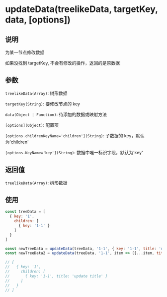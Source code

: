# updateData(treelikeData, targetKey, data, [options])

## 说明

为某一节点修改数据

如果没找到  targetKey, 不会有修改的操作，返回的是原数据

## 参数

`treelikeData(Array)`: 树形数据

`targetKey(String)`: 要修改节点的 key

`data(Object | Function)`: 待添加的数据或映射方法

`[options](Object)`: 配置项

`[options.childrenKeyName='children'](String)`: 子数据的 key，默认为'children'

`[options.KeyName='key'](String)`: 数据中唯一标识字段，默认为'key'

## 返回值

`treelikeData(Array)`: 树形数据

## 使用

```js
const treeData = [
  { key: '1',
    children: [
      { key: '1-1' }
    ]
  }
]

const newTreeData = updateData(treeData, '1-1', { key: '1-1', title: 'update title' })
const newTreeData2 = updateData(treeData, '1-1', item => ({...item, title: 'update title' }))

// [
//   { key: '1',
//     children: [
//       { key: '1-1', title: 'update title' }
//     ]
//   }
// ]

```